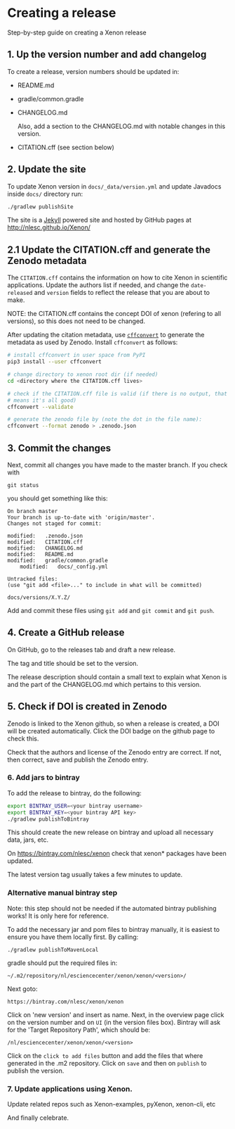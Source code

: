 # Creating a release

Step-by-step guide on creating a Xenon release

## 1. Up the version number and add changelog

To create a release, version numbers should be updated in:

- README.md
- gradle/common.gradle
- CHANGELOG.md

    Also, add a section to the CHANGELOG.md with notable changes in this version.

- CITATION.cff (see section below)

## 2. Update the site

To update Xenon version in `docs/_data/version.yml` and update Javadocs inside `docs/` directory run:

```bash
./gradlew publishSite
```

The site is a [Jekyll](https://jekyllrb.com/) powered site and hosted by GitHub pages at http://nlesc.github.io/Xenon/

## 2.1 Update the CITATION.cff and generate the Zenodo metadata

The ``CITATION.cff`` contains the information on how to cite Xenon in scientific
applications. Update the authors list if needed, and change the
``date-released`` and ``version`` fields to reflect the release that you are
about to make.

NOTE: the CITATION.cff contains the concept DOI of xenon (refering to all versions), so this does not need to be changed. 

After updating the citation metadata, use [``cffconvert``](https://pypi.org/project/cffconvert/)
to generate the metadata as used by Zenodo. Install ``cffconvert`` as follows:

```bash
# install cffconvert in user space from PyPI
pip3 install --user cffconvert

# change directory to xenon root dir (if needed)
cd <directory where the CITATION.cff lives>

# check if the CITATION.cff file is valid (if there is no output, that 
# means it's all good)
cffconvert --validate

# generate the zenodo file by (note the dot in the file name):
cffconvert --format zenodo > .zenodo.json
```


## 3. Commit the changes

Next, commit all changes you have made to the master branch. If you check with  

    git status

you should get something like this:

    On branch master
    Your branch is up-to-date with 'origin/master'.
    Changes not staged for commit:

	modified:   .zenodo.json
	modified:   CITATION.cff
	modified:   CHANGELOG.md
	modified:   README.md
	modified:   gradle/common.gradle
        modified:   docs/_config.yml

    Untracked files:
    (use "git add <file>..." to include in what will be committed)

	docs/versions/X.Y.Z/

Add and commit these files using `git add` and `git commit` and `git push`.

## 4. Create a GitHub release

On GitHub, go to the releases tab and draft a new release.

The tag and title should be set to the version.

The release description should contain a small text to explain what Xenon is and the part of the CHANGELOG.md which pertains to this version.

## 5. Check if DOI is created in Zenodo

Zenodo is linked to the Xenon github, so when a release is created, a DOI 
will be created automatically. Click the DOI badge on the github page to check 
this.

Check that the authors and license of the Zenodo entry are correct.
If not, then correct, save and publish the Zenodo entry.

### 6. Add jars to bintray

To add the release to bintray, do the following: 

```bash
export BINTRAY_USER=<your bintray username>
export BINTRAY_KEY=<your bintray API key>
./gradlew publishToBintray
```

This should create the new release on bintray and upload all necessary data, jars, etc.

On https://bintray.com/nlesc/xenon check that xenon* packages have been updated.

The latest version tag usually takes a few minutes to update.

### Alternative manual bintray step

Note: this step should not be needed if the automated bintray publishing works! It is only here for reference.

To add the necessary jar and pom files to bintray manually, it is easiest to ensure you 
have them locally first. By calling: 

    ./gradlew publishToMavenLocal

gradle should put the required files in:

    ~/.m2/repository/nl/esciencecenter/xenon/xenon/<version>/

Next goto: 

    https://bintray.com/nlesc/xenon/xenon

Click on 'new version' and insert <version> as name. Next, in the overview page 
click on the version number and on `UI` (in the version files box). Bintray will 
ask for the 'Target Repository Path', which should be: 

    /nl/esciencecenter/xenon/xenon/<version>

Click on the `click to add files` button and add the files that where generated in 
the .m2 repository. Click on `save` and then on `publish` to publish the version.
 
### 7. Update applications using Xenon.

Update related repos such as Xenon-examples, pyXenon, xenon-cli, etc

And finally celebrate.
